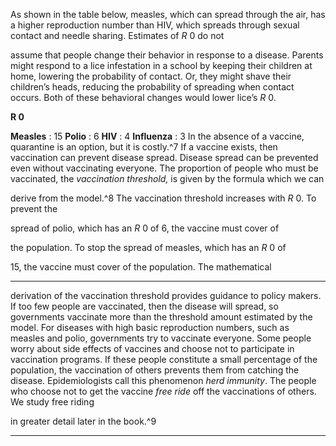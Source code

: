 As shown in the table below, measles, which can spread through the air, has a higher reproduction number than HIV, which spreads through sexual contact and needle sharing. Estimates of _R_ 0 do not 

assume that people change their behavior in response to a disease. Parents might respond to a lice infestation in a school by keeping their children at home, lowering the probability of contact. Or, they might shave their children’s heads, reducing the probability of spreading when contact occurs. Both of these behavioral changes would lower lice’s _R_ 0. 

**R 0** 

**Measles** : 15 **Polio** : 6 **HIV** : 4 **Influenza** : 3 In the absence of a vaccine, quarantine is an option, but it is costly.^7 If a vaccine exists, then vaccination can prevent disease spread. Disease spread can be prevented even without vaccinating everyone. The proportion of people who must be vaccinated, the _vaccination threshold,_ is given by the formula which we can 

derive from the model.^8 The vaccination threshold increases with _R_ 0. To prevent the 

spread of polio, which has an _R_ 0 of 6, the vaccine must cover of 

the population. To stop the spread of measles, which has an _R_ 0 of 

15, the vaccine must cover of the population. The mathematical 

---

derivation of the vaccination threshold provides guidance to policy makers. If too few people are vaccinated, then the disease will spread, so governments vaccinate more than the threshold amount estimated by the model. For diseases with high basic reproduction numbers, such as measles and polio, governments try to vaccinate everyone. Some people worry about side effects of vaccines and choose not to participate in vaccination programs. If these people constitute a small percentage of the population, the vaccination of others prevents them from catching the disease. Epidemiologists call this phenomenon _herd immunity_. The people who choose not to get the vaccine _free ride_ off the vaccinations of others. We study free riding 

in greater detail later in the book.^9 

---
